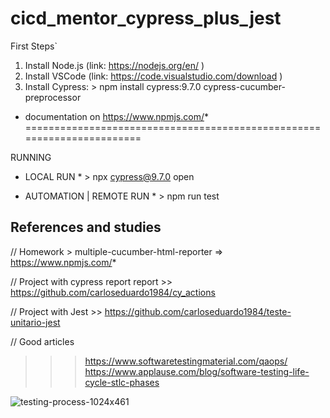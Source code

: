 # cicd_mentor_cypress_plus_jest


First Steps`
1. Install Node.js (link: https://nodejs.org/en/ )
2. Install VSCode  (link: https://code.visualstudio.com/download )
3. Install Cypress: > npm install cypress:9.7.0  cypress-cucumber-preprocessor

* documentation on https://www.npmjs.com/*
=======================================================================

RUNNING

* LOCAL RUN * >  npx cypress@9.7.0 open

* AUTOMATION  | REMOTE RUN * > npm run test

References and studies
---------------------------------------------------------------------------------------

// Homework > multiple-cucumber-html-reporter => https://www.npmjs.com/*

// Project with cypress report report >> https://github.com/carloseduardo1984/cy_actions

// Project with Jest >> https://github.com/carloseduardo1984/teste-unitario-jest

// Good articles 
>>> https://www.softwaretestingmaterial.com/qaops/ 
>>> https://www.applause.com/blog/software-testing-life-cycle-stlc-phases


![testing-process-1024x461](https://user-images.githubusercontent.com/33332202/197391500-d01fbb3a-f1a9-4f1e-8d7d-1d495aa9b4ca.png)

